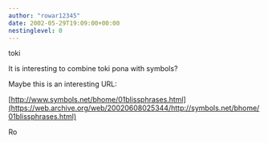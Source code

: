 ```yaml
---
author: "rowar12345"
date: 2002-05-29T19:09:00+00:00
nestinglevel: 0
---
```

toki

It is interesting to combine toki pona with symbols?

Maybe this is an interesting URL:

[http://www.symbols.net/bhome/01blissphrases.html](https://web.archive.org/web/20020608025344/http://symbols.net/bhome/01blissphrases.html)

Ro